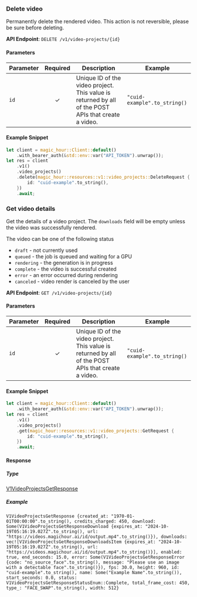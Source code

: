 
### Delete video <a name="delete"></a>

Permanently delete the rendered video. This action is not reversible, please be sure before deleting.

**API Endpoint**: `DELETE /v1/video-projects/{id}`

#### Parameters

| Parameter | Required | Description | Example |
|-----------|:--------:|-------------|--------|
| `id` | ✓ | Unique ID of the video project. This value is returned by all of the POST APIs that create a video. | `"cuid-example".to_string()` |

#### Example Snippet

```rust
let client = magic_hour::Client::default()
    .with_bearer_auth(&std::env::var("API_TOKEN").unwrap());
let res = client
    .v1()
    .video_projects()
    .delete(magic_hour::resources::v1::video_projects::DeleteRequest {
        id: "cuid-example".to_string(),
    })
    .await;
```

### Get video details <a name="get"></a>

Get the details of a video project. The `downloads` field will be empty unless the video was successfully rendered.

The video can be one of the following status
- `draft` - not currently used
- `queued` - the job is queued and waiting for a GPU
- `rendering` - the generation is in progress
- `complete` - the video is successful created
- `error` - an error occurred during rendering
- `canceled` - video render is canceled by the user


**API Endpoint**: `GET /v1/video-projects/{id}`

#### Parameters

| Parameter | Required | Description | Example |
|-----------|:--------:|-------------|--------|
| `id` | ✓ | Unique ID of the video project. This value is returned by all of the POST APIs that create a video. | `"cuid-example".to_string()` |

#### Example Snippet

```rust
let client = magic_hour::Client::default()
    .with_bearer_auth(&std::env::var("API_TOKEN").unwrap());
let res = client
    .v1()
    .video_projects()
    .get(magic_hour::resources::v1::video_projects::GetRequest {
        id: "cuid-example".to_string(),
    })
    .await;
```

#### Response

##### Type
[V1VideoProjectsGetResponse](/src/models/v1_video_projects_get_response.rs)

##### Example
`V1VideoProjectsGetResponse {created_at: "1970-01-01T00:00:00".to_string(), credits_charged: 450, download: Some(V1VideoProjectsGetResponseDownload {expires_at: "2024-10-19T05:16:19.027Z".to_string(), url: "https://videos.magichour.ai/id/output.mp4".to_string()}), downloads: vec![V1VideoProjectsGetResponseDownloadsItem {expires_at: "2024-10-19T05:16:19.027Z".to_string(), url: "https://videos.magichour.ai/id/output.mp4".to_string()}], enabled: true, end_seconds: 15.0, error: Some(V1VideoProjectsGetResponseError {code: "no_source_face".to_string(), message: "Please use an image with a detectable face".to_string()}), fps: 30.0, height: 960, id: "cuid-example".to_string(), name: Some("Example Name".to_string()), start_seconds: 0.0, status: V1VideoProjectsGetResponseStatusEnum::Complete, total_frame_cost: 450, type_: "FACE_SWAP".to_string(), width: 512}`
